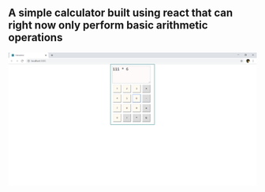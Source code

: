 ## A simple calculator built using react that can right now only perform basic arithmetic operations
![Image of Calculator](/public/img.png)
